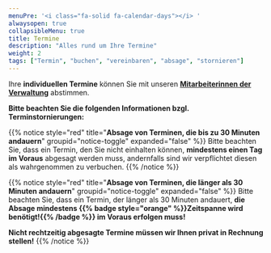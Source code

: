 ```yaml
---
menuPre: '<i class="fa-solid fa-calendar-days"></i> '
alwaysopen: true
collapsibleMenu: true
title: Termine
description: "Alles rund um Ihre Termine"
weight: 2
tags: ["Termin", "buchen", "vereinbaren", "absage", "stornieren"]
---
```


Ihre **individuellen Termine** können Sie mit unseren [**Mitarbeiterinnen der Verwaltung**](/team/#verwaltung) abstimmen.

**Bitte beachten Sie die folgenden Informationen bzgl. Terminstornierungen:**

{{% notice style="red" title="**Absage von Terminen, die bis zu 30 Minuten andauern**" groupid="notice-toggle" expanded="false" %}}
Bitte beachten Sie, dass ein Termin, den Sie nicht einhalten können, **mindestens einen Tag im Voraus** abgesagt werden muss, andernfalls sind wir verpflichtet diesen als wahrgenommen zu verbuchen.
{{% /notice %}}

{{% notice style="red" title="**Absage von Terminen, die länger als 30 Minuten andauern**" groupid="notice-toggle" expanded="false" %}}
Bitte beachten Sie, dass ein Termin, der länger als 30 Minuten andauert, **die Absage mindestens {{% badge style="orange" %}}Zeitspanne wird benötigt!{{% /badge %}} im Voraus erfolgen muss!**

**Nicht rechtzeitig abgesagte Termine müssen wir Ihnen privat in Rechnung stellen!**
{{% /notice %}}
